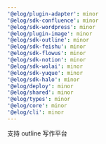 ```yaml
---
'@elog/plugin-adapter': minor
'@elog/sdk-confluence': minor
'@elog/sdk-wordpress': minor
'@elog/plugin-image': minor
'@elog/sdk-outline': minor
'@elog/sdk-feishu': minor
'@elog/sdk-flowus': minor
'@elog/sdk-notion': minor
'@elog/sdk-wolai': minor
'@elog/sdk-yuque': minor
'@elog/sdk-halo': minor
'@elog/deploy': minor
'@elog/shared': minor
'@elog/types': minor
'@elog/core': minor
'@elog/cli': minor
---
```


支持 outline 写作平台
